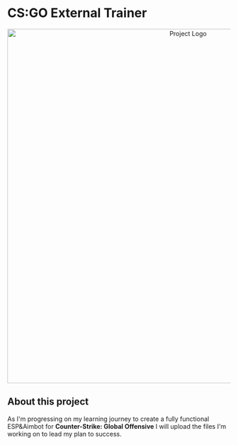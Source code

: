 # CS:GO External Trainer
<p align="center">
  <img alt="Project Logo" src="https://imgur.com/JhT6DFl.png" width="800">
</p>

## About this project
As I'm progressing on my learning journey to create a fully functional ESP&Aimbot for <b>Counter-Strike: Global Offensive</b>
I will upload the files I'm working on to lead my plan to success. 
